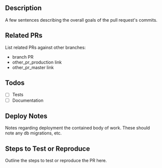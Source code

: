 ## Description

A few sentences describing the overall goals of the pull request's commits.

## Related PRs

List related PRs against other branches:

- branch	PR
- other_pr_production	link
- other_pr_master	link

## Todos
 
 - [ ] Tests
 - [ ] Documentation
 
## Deploy Notes

Notes regarding deployment the contained body of work. These should note any db migrations, etc.

## Steps to Test or Reproduce

Outline the steps to test or reproduce the PR here.

```

```
